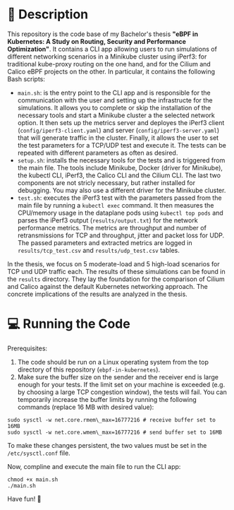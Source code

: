 # 📖 Description
This repository is the code base of my Bachelor's thesis **"eBPF in Kubernetes: A Study on Routing, Security and Performance Optimization"**. It contains a CLI app allowing users to run simulations of different networking scenarios in a Minikube cluster using iPerf3: for traditional kube-proxy routing on the one hand, and for the Cilium and Calico eBPF projects on the other. In particular, it contains the following Bash scripts:
- ```main.sh```: is the entry point to the CLI app and is responsible for the communication with the user and setting up the infrastructe for the simulations. It allows you to complete or skip the installation of the necessary tools and start a Minikube cluster a the selected network option. It then sets up the metrics server and deployes the iPerf3 client (```config/iperf3-client.yaml```) and server (```config/iperf3-server.yaml```) that will generate traffic in the cluster. Finally, it allows the user to set the test parameters for a TCP/UDP test and execute it. The tests can be repeated with different parameters as often as desired.
- ```setup.sh```: installs the necessary tools for the tests and is triggered from the main file. The tools include Minikube, Docker (driver for Minikube), the kubectl CLI, iPerf3, the Calico CLI and the Cilium CLI. The last two components are not stricly necessary, but rather installed for debugging. You may also use a different driver for the Minikube cluster.
- ```test.sh```: executes the iPerf3 test with the parameters passed from the main file by running a ```kubectl exec``` command. It then measures the CPU/memory usage in the dataplane pods using ```kubectl top pods``` and parses the iPerf3 output (```results/output.txt```) for the network performance metrics. The metrics are throughput and number of retransmissions for TCP and throughput, jitter and packet loss for UDP. The passed parameters and extracted metrics are logged in ```results/tcp_test.csv``` and ```results/udp_test.csv``` tables.

In the thesis, we focus on 5 moderate-load and 5 high-load scenarios for TCP und UDP traffic each. The results of these simulations can be found in the ```results``` directory. They lay the foundation for the comparison of Cilium and Calico against the default Kubernetes networking approach. The concrete implications of the results are analyzed in the thesis.

# 💻 Running the Code
Prerequisites: 
1. The code should be run on a Linux operating system from the top directory of this repository (```ebpf-in-kubernetes```).
2. Make sure the buffer size on the sender and the receiver end is large enough for your tests. If the limit set on your machine is exceeded (e.g. by choosing a large TCP congestion window), the tests will fail. You can temporarily increase the buffer limits by running the following commands (replace 16 MB with desired value):
```
sudo sysctl -w net.core.rmem\_max=16777216 # receive buffer set to 16MB
sudo sysctl -w net.core.wmem\_max=16777216 # send buffer set to 16MB
```
To make these changes persistent, the two values must be set in the ```/etc/sysctl.conf``` file.

Now, compline and execute the main file to run the CLI app:
```
chmod +x main.sh
./main.sh
```
Have fun! 🎉
